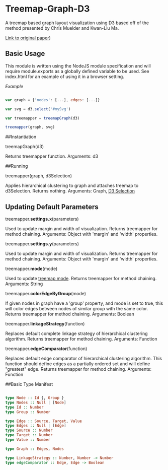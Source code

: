 # Treemap-Graph-D3

A treemap based graph layout visualization using D3 based off of the method presented by Chris Muelder and Kwan-Liu Ma.

[Link to original paper](http://www.cs.ucdavis.edu/~ma/papers/EuroVis06_YueWang.pdf))

## Basic Usage

This module is written using the NodeJS module specification and will require module.exports 
as a globally defined variable to be used. See index.html for an example of using it in a browser setting.

*Example*
```javascript

var graph = {'nodes': [...], edges: [...]}

var svg = d3.select('#mySvg')

var treemapper = treemapGraph(d3)

treemapper(graph, svg)

```

##Instantiation

treemapGraph(d3)

Returns treemapper function.
Arguments: d3

##Running

treemapper(graph, d3Selection)

Applies hierarchical clustering to graph and attaches treemap to d3Selection. Returns nothing.
Arguments: Graph, [D3 Selection](https://github.com/mbostock/d3/wiki/Selections)

## Updating Default Parameters

treemapper.<b>settings.x</b>(parameters)

Used to update margin and width of visualization. Returns treemapper for method chaining.
Arguments: Object with 'margin' and 'width' properties.

treemapper.<b>settings.y</b>(parameters)

Used to update margin and width of visualization. Returns treemapper for method chaining.
Arguments: Object with 'margin' and 'width' properties.

treemapper.<b>mode</b>(mode)

Used to update [treemap mode](https://github.com/mbostock/d3/wiki/Treemap-Layout#mode). Returns treemapper for method chaining.
Arguments: String

treemapper.<b>colorEdgeByGroup</b>(mode)

 
If given nodes in graph have a 'group' property, and mode is set to true, this will color edges between nodes of similar group with the same color. Returns treemapper for method chaining.
Arguments: Boolean

treemapper.<b>linkageStrategy</b>(function)

Replaces default complete linkage strategy of hierarchical clustering algorithm. Returns treemapper for method chaining.
Arguments: Function

treemapper.<b>edgeComparator</b>(function)

Replaces default edge comparator of hierarchical clustering algorithm. This function should define edges as a partially ordered set and will define "greatest" edge. Returns treemapper for method chaining.
Arguments: Function

##Basic Type Manifest

```Haskell

type Node :: Id {, Group }
type Nodes :: Null | [Node]
type Id :: Number
type Group :: Number

type Edge :: Source, Target, Value
type Edges :: Null | [Edge]
type Source :: Number
type Target :: Number
type Value :: Number

type Graph :: Edges, Nodes

type LinkageStrategy :: Number, Number -> Number
type edgeComparator :: Edge, Edge -> Boolean  
```



